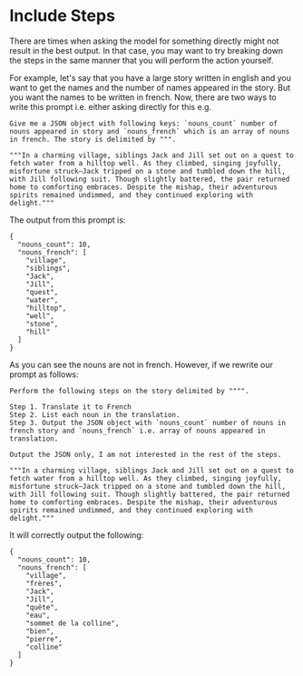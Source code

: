 # Include Steps

There are times when asking the model for something directly might not result in the best output. In that case, you may want to try breaking down the steps in the same manner that you will perform the action yourself.

For example, let's say that you have a large story written in english and you want to get the names and the number of names appeared in the story. But you want the names to be written in french. Now, there are two ways to write this prompt i.e. either asking directly for this e.g.

```
Give me a JSON object with following keys: `nouns_count` number of nouns appeared in story and `nouns_french` which is an array of nouns in french. The story is delimited by """.

"""In a charming village, siblings Jack and Jill set out on a quest to fetch water from a hilltop well. As they climbed, singing joyfully, misfortune struck—Jack tripped on a stone and tumbled down the hill, with Jill following suit. Though slightly battered, the pair returned home to comforting embraces. Despite the mishap, their adventurous spirits remained undimmed, and they continued exploring with delight."""
```

The output from this prompt is:

```
{
  "nouns_count": 10,
  "nouns_french": [
    "village",
    "siblings",
    "Jack",
    "Jill",
    "quest",
    "water",
    "hilltop",
    "well",
    "stone",
    "hill"
  ]
}
```

As you can see the nouns are not in french. However, if we rewrite our prompt as follows:

```
Perform the following steps on the story delimited by """".

Step 1. Translate it to French
Step 2. List each noun in the translation.
Step 3. Output the JSON object with `nouns_count` number of nouns in french story and `nouns_french` i.e. array of nouns appeared in translation.

Output the JSON only, I am not interested in the rest of the steps.

"""In a charming village, siblings Jack and Jill set out on a quest to fetch water from a hilltop well. As they climbed, singing joyfully, misfortune struck—Jack tripped on a stone and tumbled down the hill, with Jill following suit. Though slightly battered, the pair returned home to comforting embraces. Despite the mishap, their adventurous spirits remained undimmed, and they continued exploring with delight."""
```

It will correctly output the following:

```
{
  "nouns_count": 10,
  "nouns_french": [
    "village",
    "frères",
    "Jack",
    "Jill",
    "quête",
    "eau",
    "sommet de la colline",
    "bien",
    "pierre",
    "colline"
  ]
}
```